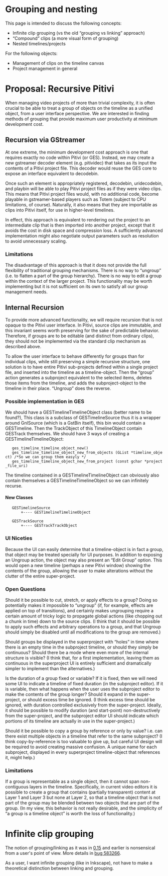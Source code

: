 # Grouping and nesting

This page is intended to discuss the following concepts:

-   Infinite clip grouping (vs the old “grouping vs linking” approach)
-   “Compound” clips (a more visual form of grouping)
-   Nested timelines/projects

For the following objects:

-   Management of clips on the timeline canvas
-   Project management in general

# Proposal: Recursive Pitivi

When managing video projects of more than trivial complexity, it is
often crucial to be able to treat a group of objects on the timeline as
a unified object, from a user interface perspective. We are interested
in finding methods of grouping that provide maximum user productivity at
minimum development cost.

## Recursion via GStreamer

At one extreme, the minimum development cost approach is one that
requires exactly no code within Pitivi (or GES). Instead, we may create
a new gstreamer decoder element (e.g. pitividec) that takes as its input
the contents of a Pitivi project file. This decoder would reuse the GES
core to expose an interface equivalent to decodebin.

Once such an element is appropriately registered, decodebin,
uridecodebin, and playbin will be able to play Pitivi project files as
if they were video clips. This means that Pitivi project files would,
with no additional code, become playable in gstreamer-based players such
as Totem (subject to CPU limitations, of course). Naturally, it also
means that they are importable as clips into Pitivi itself, for use in
higher-level timelines.

In effect, this approach is equivalent to rendering out the project to
an intermediate clip that is then imported into another project, except
that it avoids the cost in disk space and compression loss. A
sufficiently advanced implementation might also negotiate output
parameters such as resolution to avoid unnecessary scaling.

### Limitations

The disadvantage of this approach is that it does not provide the full
flexibility of traditional grouping mechanisms. There is no way to
“ungroup” (i.e. to flatten a part of the group hierarchy). There is no
way to edit a group within the context of the larger project. This
functionality may be worth implementing but it is not sufficient on its
own to satisfy all our group management needs.

## Internal Recursion

To provide more advanced functionality, we will require recursion that
is not opaque to the Pitivi user interface. In Pitivi, source clips are
immutable, and this invariant seems worth preserving for the sake of
predictable behavior. Therefore, if groups are to be editable (and
distinct from ordinary clips), they should not be implemented via the
standard clip mechanism as described above.

To allow the user interface to behave differently for groups than for
individual clips, while still preserving a simple recursive structure,
one solution is to have entire Pitivi sub-projects defined within a
single project file, and inserted into the timeline as a
timeline-object. Then the “group” action generates a subproject
equivalent to the selected items, deletes those items from the timeline,
and adds the subproject-object to the timeline in their place. “Ungroup”
does the reverse.

### Possible implementation in GES

We should have a GESTimelineTimelineObject class (better name to be
found?), This class is a subclass of GESTimelineSource thus it is a
wrapper around GnlSource (which is a GstBin itself), this bin would
contain a GESTimeline. Then the TrackObject of this TimelineObject
contain GESTrack themselves. We should have 3 ways of creating a
GESTimelineTimelineObject:

`   ges_timeline_timeline_object_new()`\
`   ges_timeline_timeline_object_new_from_objects (GList *timeline_object) /*So we can group them easyly */`\
`   ges_timeline_timeline_object_new_from_project (const gchar *project_file_uri)`

The timeline contained in a GESTimelineTimelineObject can obviously also
contain themselves a GESTimelineTimelineObject so we can infinitely
recurse.

#### New Classes

`   GESTimelineSource`\
`       +---- GESTimelineTimelineObject`

`   GESTrackSource`\
`       +---- GESTrackTrackObject`

### UI Niceties

Because the UI can easily determine that a timeline-object is in fact a
group, that object may be treated specially for UI purposes. In addition
to exposing an Ungroup action, the object may also present an “Edit
Group” option. This would open a new timeline (perhaps a new Pitivi
window) showing the contents of the group, allowing the user to make
alterations without the clutter of the entire super-project.

### Open Questions

Should it be possible to cut, stretch, or apply effects to a group?
Doing so potentially makes it impossible to “ungroup” (if, for example,
effects are applied on top of transitions), and certainly makes
ungrouping require a certain amount of tricky logic to propagate global
actions (like chopping out a chunk in time) down to the source clips. (I
think that it should be possible to apply such effects and arbitrary
operations to a group, and that Ungroup should simply be disabled until
all modifications to the group are removed.)

Should groups be displayed in the superproject with “holes” in time
where there is an empty time in the subproject timeline, or should they
simply be continuous? Should there be a mode where even more of the
internal structure is visible? (I think that, for a first
implementation, leaving them as continuous in the superproject UI is
entirely sufficient and dramatically simpler to implement than the
alternatives.)

Is the duration of a group fixed or variable? If it is fixed, then we
will need some UI to indicate a timeline of fixed duration (in the
subproject editor). If it is variable, then what happens when the user
uses the subproject editor to make the contents of the group longer?
Should it expand in the super-project, or should excess time be ignored.
(I think excess time should be ignored, with duration controlled
exclusively from the super-project. Ideally, it should be possible to
modify duration (and start-point) non-destructively from the
super-project, and the subproject editor UI should indicate which
portions of its timeline are actually in use in the super-project.)

Should it be possible to copy a group by reference or only by value?
i.e. can there exist multiple objects in a timeline that refer to the
same subproject? (I think copy-by-reference is too valuable to give up,
but careful UI design will be required to avoid creating massive
confusion. A unique name for each subproject, displayed in every
superproject timeline-object that references it, might help.)

### Limitations

If a group is representable as a single object, then it cannot span
non-contiguous layers in the timeline. Specifically, in current video
editors it is possible to create a group that contains (partially
transparent) content at Layer 1 and Layer 3 but none at Layer 2, so that
a timeline object that is not part of the group may be blended between
two objects that are part of the group. (In my view, this behavior is
not really desirable, and the simplicity of “a group is a timeline
object” is worth the loss of functionality.)

# Infinite clip grouping

The notion of grouping/linking as it was in [0.15](releases/0.15.md) and
earlier is nonsensical from a user's point of view. More details in [bug
583266](https://bugzilla.gnome.org/show_bug.cgi?id=583266).

As a user, I want infinite grouping (like in Inkscape), not have to make
a theoretical distinction between linking and grouping.
